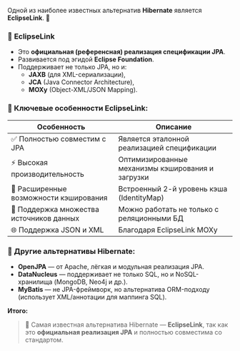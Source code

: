 Одной из наиболее известных альтернатив **Hibernate** является **EclipseLink**. 🌿
### 🔹 **EclipseLink**
- Это **официальная (референсная) реализация спецификации JPA**.
- Развивается под эгидой **Eclipse Foundation**.
- Поддерживает не только JPA, но и:
    - **JAXB** (для XML-сериализации),
    - **JCA** (Java Connector Architecture),
    - **MOXy** (Object-XML/JSON Mapping).
### 🔸 Ключевые особенности EclipseLink:

|Особенность|Описание|
|---|---|
|✅ Полностью совместим с JPA|Является эталонной реализацией спецификации|
|⚡ Высокая производительность|Оптимизированные механизмы кэширования и загрузки|
|💾 Расширенные возможности кэширования|Встроенный 2-й уровень кэша (IdentityMap)|
|🔄 Поддержка множества источников данных|Можно работать не только с реляционными БД|
|🌐 Поддержка JSON и XML|Благодаря EclipseLink MOXy|
### 🔹 Другие альтернативы Hibernate:
- **OpenJPA** — от Apache, лёгкая и модульная реализация JPA.
- **DataNucleus** — поддерживает не только SQL, но и NoSQL-хранилища (MongoDB, Neo4j и др.).
- **MyBatis** — не JPA-фреймворк, но альтернатива ORM-подходу (использует XML/аннотации для маппинга SQL).

**Итого:**
> 🌱 Самая известная альтернатива Hibernate — **EclipseLink**, так как это **официальная реализация JPA** и полностью совместима со стандартом.